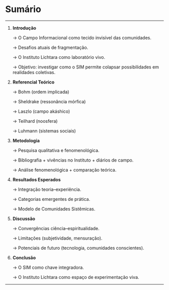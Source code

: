 # Sumário

---

1. **Introdução**
    
    → O Campo Informacional como tecido invisível das comunidades.
    
    → Desafios atuais de fragmentação.
    
    → O Instituto Lichtara como laboratório vivo.
    
    → Objetivo: investigar como o SIM permite colapsar possibilidades em realidades coletivas.
    
2. **Referencial Teórico**
    
    → Bohm (ordem implicada)
    
    → Sheldrake (ressonância mórfica)
    
    → Laszlo (campo akáshico)
    
    → Teilhard (noosfera)
    
    → Luhmann (sistemas sociais)
    
3. **Metodologia**
    
    → Pesquisa qualitativa e fenomenológica.
    
    → Bibliografia + vivências no Instituto + diários de campo.
    
    → Análise fenomenológica + comparação teórica.
    
4. **Resultados Esperados**
    
    → Integração teoria–experiência.
    
    → Categorias emergentes de prática.
    
    → Modelo de Comunidades Sistêmicas.
    
5. **Discussão**
    
    → Convergências ciência–espiritualidade.
    
    → Limitações (subjetividade, mensuração).
    
    → Potenciais de futuro (tecnologia, comunidades conscientes).
    
6. **Conclusão**
    
    → O SIM como chave integradora.
    
    → O Instituto Lichtara como espaço de experimentação viva.
    

---